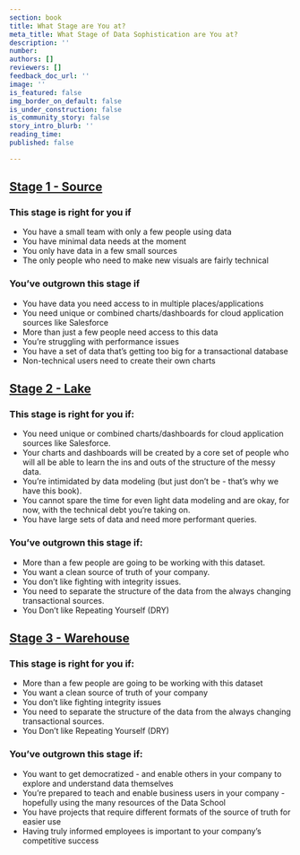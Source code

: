 ```yaml
---
section: book
title: What Stage are You at?
meta_title: What Stage of Data Sophistication are You at?
description: ''
number: 
authors: []
reviewers: []
feedback_doc_url: ''
image: ''
is_featured: false
img_border_on_default: false
is_under_construction: false
is_community_story: false
story_intro_blurb: ''
reading_time: 
published: false

---
```

## [Stage 1 - Source](https://dataschool.com/data-governance/source-data-tools/)

### This stage is right for you if

* You have a small team with only a few people using data
* You have minimal data needs at the moment
* You only have data in a few small sources
* The only people who need to make new visuals are fairly technical

### You’ve outgrown this stage if

* You have data you need access to in multiple places/applications
* You need unique or combined charts/dashboards for cloud application sources like Salesforce
* More than just a few people need access to this data
* You’re struggling with performance issues
* You have a set of data that’s getting too big for a transactional database
* Non-technical users need to create their own charts

## [Stage 2 - Lake](https://dataschool.com/data-governance/why-build-a-data-lake/)

### This stage is right for you if:

* You need unique or combined charts/dashboards for cloud application sources like Salesforce.
* Your charts and dashboards will be created by a core set of people who will all be able to learn the ins and outs of the structure of the messy data.
* You’re intimidated by data modeling (but just don’t be - that’s why we have this book).
* You cannot spare the time for even light data modeling and are okay, for now, with the technical debt you’re taking on.
* You have large sets of data and need more performant queries.

### You’ve outgrown this stage if:

* More than a few people are going to be working with this dataset.
* You want a clean source of truth of your company.
* You don’t like fighting with integrity issues.
* You need to separate the structure of the data from the always changing transactional sources.
* You Don’t like Repeating Yourself (DRY)

## [Stage 3 - Warehouse](https://dataschool.com/data-governance/why-build-a-data-warehouse/)

### This stage is right for you if:

* More than a few people are going to be working with this dataset
* You want a clean source of truth of your company
* You don’t like fighting integrity issues
* You need to separate the structure of the data from the always changing transactional sources.
* You Don’t like Repeating Yourself (DRY)

### You’ve outgrown this stage if:

* You want to get democratized - and enable others in your company to explore and understand data themselves
* You’re prepared to teach and enable business users in your company - hopefully using the many resources of the Data School
* You have projects that require different formats of the source of truth for easier use
* Having truly informed employees is important to your company’s competitive success